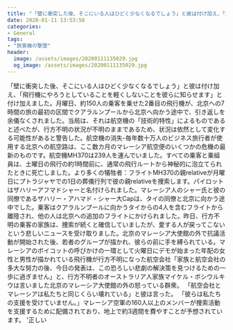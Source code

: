 ```yaml
---
title: "「壁に衝突した後、そこにいる人はひどく少なくなるでしょう」と彼は付け加え、「飛行機にやろうとしていることを軽くしないことを彼らに知らせます」と付け加えました。"
date: 2020-01-11 13:53:56
categories:
- General
tags:
- "旅客機の撃墜"
header:
  image: /assets/images/20200111135029.jpg
  og_image: /assets/images/20200111135029.jpg
---
```


「壁に衝突した後、そこにいる人はひどく少なくなるでしょう」と彼は付け加え、「飛行機にやろうとしていることを軽くしないことを彼らに知らせます」と付け加えました。月曜日、約150人の乗客を乗せた2番目の飛行機が、北京への7時間の旅の最初の区間でクアラルンプールから北京へ向かう途中で、引き返しを余儀なくされました。当局は、それは航空機の「技術的特性」によるものであると述べたが、行方不明の状況が不明のままであるため、状況は依然として変化する可能性があると警告した。航空機の消失-毎年数十万人のビジネス旅行者が使用する北京への航空路は、ここ数カ月のマレーシア航空便のいくつかの危機の最新のものです。航空機MH370は239人を運んでいました。すべての乗客と乗組員は、土曜日の飛行の約1時間前に、通常の飛行ルートから神秘的に泡立てられたときに死亡しました。より多くの犠牲者：フライトMH370の親relativeが月曜日にプトラジャヤでの1日の葬儀行列で彼の親relativeを捜索します。パイロットはザハリーアフマドシャーと名付けられました。マレーシア人のシャー氏と彼の同僚であるザハリー・アハマド・シャー大Capは、タイの同僚と北京に向かう途中でした。乗客はクアラルンプールに向かうタイからの4人を含むフライトから離陸され、他の人は北京への追加のフライトにかけられました。昨日、行方不明の乗客の家族は、捜索が続くと確信していましたが、愛する人が戻ってこないという悲しいニュースを受け取りました。北京のマレーシア大使館の外で抗議活動が開始された後、若者のグループが描かれ、彼らの前に手を縛られている。マレーシアのボイコットの呼びかけの一環として火曜日にデモが始まった年配の女性と男性が描かれている飛行機が行方不明になった航空会社「家族と航空会社の多大な努力の後、今日の発表は、この恐ろしい悲劇の解決策を見つけるための一歩に過ぎません」と、行方不明者のオーストラリア人家族マイケル・ボシウルキウは言いました北京のマレーシア大使館の外の怒っている群衆。 「航空会社とマレーシアは私たちと同じくらい壊れている」と彼は言った。 「彼らは私たちの支援を受けていません。」マレーシア空軍の160人以上のメンバーが捜索活動を支援するために配備されており、地上で約3週間を費やすことが予想されています。 &#39;正しい

